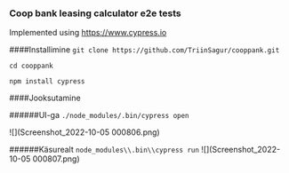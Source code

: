 ### Coop bank leasing calculator e2e tests

Implemented using https://www.cypress.io

####Installimine
```git clone https://github.com/TriinSagur/cooppank.git```

```cd cooppank```

```npm install cypress```


####Jooksutamine

######UI-ga
```./node_modules/.bin/cypress open```

![](Screenshot_2022-10-05 000806.png)

######Käsurealt
```node_modules\\.bin\\cypress run```
![](Screenshot_2022-10-05 000807.png)